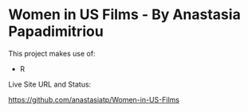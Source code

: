 # Women in US Films - By Anastasia Papadimitriou

This project makes use of:
- R

Live Site URL and Status:

https://github.com/anastasiatp/Women-in-US-Films
